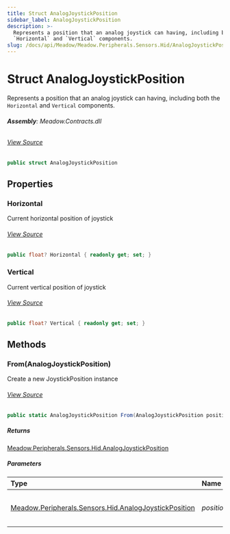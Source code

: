 ```yaml
---
title: Struct AnalogJoystickPosition
sidebar_label: AnalogJoystickPosition
description: >-
  Represents a position that an analog joystick can having, including both the
  `Horizontal` and `Vertical` components.
slug: /docs/api/Meadow/Meadow.Peripherals.Sensors.Hid/AnalogJoystickPosition
---
```

# Struct AnalogJoystickPosition
Represents a position that an analog joystick can having, including both
the `Horizontal` and `Vertical` components.

###### **Assembly**: Meadow.Contracts.dll
###### [View Source](https://github.com/WildernessLabs/Meadow.Contracts.git/blob/develop/Source/Meadow.Contracts/Peripherals/Sensors/Hid/AnalogJoystickPosition.cs#L7)
```csharp title="Declaration"
public struct AnalogJoystickPosition
```
## Properties
### Horizontal
Current horizontal position of joystick
###### [View Source](https://github.com/WildernessLabs/Meadow.Contracts.git/blob/develop/Source/Meadow.Contracts/Peripherals/Sensors/Hid/AnalogJoystickPosition.cs#L12)
```csharp title="Declaration"
public float? Horizontal { readonly get; set; }
```
### Vertical
Current vertical position of joystick
###### [View Source](https://github.com/WildernessLabs/Meadow.Contracts.git/blob/develop/Source/Meadow.Contracts/Peripherals/Sensors/Hid/AnalogJoystickPosition.cs#L17)
```csharp title="Declaration"
public float? Vertical { readonly get; set; }
```
## Methods
### From(AnalogJoystickPosition)
Create a new JoystickPosition instance
###### [View Source](https://github.com/WildernessLabs/Meadow.Contracts.git/blob/develop/Source/Meadow.Contracts/Peripherals/Sensors/Hid/AnalogJoystickPosition.cs#L35)
```csharp title="Declaration"
public static AnalogJoystickPosition From(AnalogJoystickPosition position)
```

##### Returns

[Meadow.Peripherals.Sensors.Hid.AnalogJoystickPosition](../Meadow.Peripherals.Sensors.Hid/AnalogJoystickPosition)

##### Parameters

| Type | Name | Description |
|:--- |:--- |:--- |
| [Meadow.Peripherals.Sensors.Hid.AnalogJoystickPosition](../Meadow.Peripherals.Sensors.Hid/AnalogJoystickPosition) | *position* | Reference position to copy values from |

